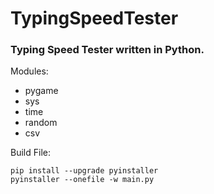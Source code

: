 # TypingSpeedTester
### Typing Speed Tester written in Python. 


Modules:
   * pygame
   * sys
   * time
   * random
   * csv



Build File:
```console
pip install --upgrade pyinstaller
pyinstaller --onefile -w main.py
```